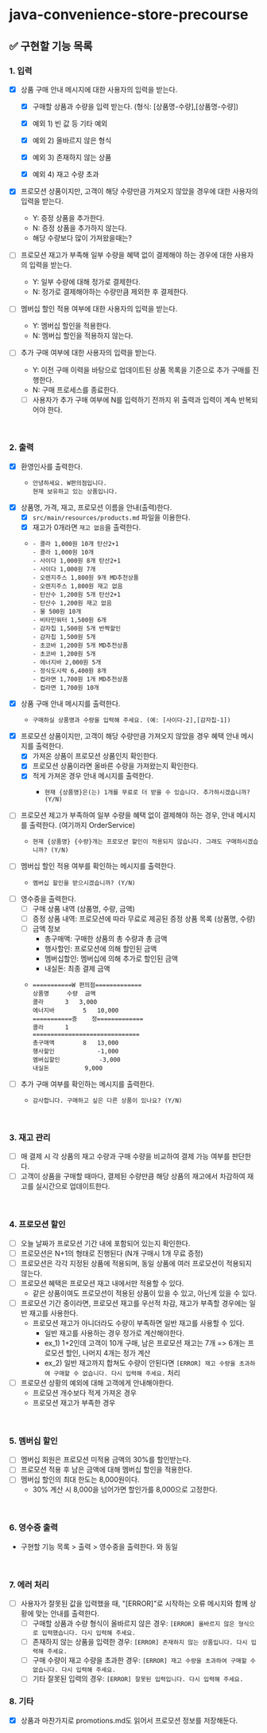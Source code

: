 # java-convenience-store-precourse

## ✅ 구현할 기능 목록

### 1. 입력
- [x] 상품 구매 안내 메시지에 대한 사용자의 입력을 받는다.
  - [x] 구매할 상품과 수량을 입력 받는다. (형식: [상품명-수량],[상품명-수량])
  - [x] 예외 1) 빈 값 등 기타 예외
  - [x] 예외 2) 올바르지 않은 형식
  - [x] 예외 3) 존재하지 않는 상품
  - [x] 예외 4) 재고 수량 초과


- [x] 프로모션 상품이지만, 고객이 해당 수량만큼 가져오지 않았을 경우에 대한 사용자의 입력을 받는다.
  - Y: 증정 상품을 추가한다.
  - N: 증정 상품을 추가하지 않는다.
  - 해당 수량보다 많이 가져왔을때는?


- [ ] 프로모션 재고가 부족해 일부 수량을 혜택 없이 결제해야 하는 경우에 대한 사용자의 입력을 받는다.
  - Y: 일부 수량에 대해 정가로 결제한다.
  - N: 정가로 결제해야하는 수량만큼 제외한 후 결제한다.


- [ ] 멤버십 할인 적용 여부에 대한 사용자의 입력을 받는다.
  - Y: 멤버십 할인을 적용한다.
  - N: 멤버십 할인을 적용하지 않는다.


- [ ] 추가 구매 여부에 대한 사용자의 입력을 받는다.
  - Y: 이전 구매 이력을 바탕으로 업데이트된 상품 목록을 기준으로 추가 구매를 진행한다.
  - N: 구매 프로세스를 종료한다.
  - [ ] 사용자가 추가 구매 여부에 N를 입력하기 전까지 위 출력과 입력이 계속 반복되어야 한다.

<br>

### 2. 출력
- [x] 환영인사를 출력한다.
  - ```text
    안녕하세요. W편의점입니다.
    현재 보유하고 있는 상품입니다.
    ```
- [x] 상품명, 가격, 재고, 프로모션 이름을 안내(출력)한다.
  - [x] `src/main/resources/products.md` 파일을 이용한다.
  - [x] 재고가 0개라면 `재고 없음`을 출력한다.
  - ```text
    - 콜라 1,000원 10개 탄산2+1
    - 콜라 1,000원 10개
    - 사이다 1,000원 8개 탄산2+1
    - 사이다 1,000원 7개
    - 오렌지주스 1,800원 9개 MD추천상품
    - 오렌지주스 1,800원 재고 없음
    - 탄산수 1,200원 5개 탄산2+1
    - 탄산수 1,200원 재고 없음
    - 물 500원 10개
    - 비타민워터 1,500원 6개
    - 감자칩 1,500원 5개 반짝할인
    - 감자칩 1,500원 5개
    - 초코바 1,200원 5개 MD추천상품
    - 초코바 1,200원 5개
    - 에너지바 2,000원 5개
    - 정식도시락 6,400원 8개
    - 컵라면 1,700원 1개 MD추천상품
    - 컵라면 1,700원 10개
    ```
- [x] 상품 구매 안내 메시지를 출력한다.
  - ```text
    구매하실 상품명과 수량을 입력해 주세요. (예: [사이다-2],[감자칩-1])
    ```
- [x] 프로모션 상품이지만, 고객이 해당 수량만큼 가져오지 않았을 경우 혜택 안내 메시지를 출력한다.
  - [x] 가져온 상품이 프로모션 상품인지 확인한다.
  - [x] 프로모션 상품이라면 올바른 수량을 가져왔는지 확인한다.
  - [x] 적게 가져온 경우 안내 메시지를 출력한다.
    - ```text
      현재 {상품명}은(는) 1개를 무료로 더 받을 수 있습니다. 추가하시겠습니까? (Y/N)
      ```
- [ ] 프로모션 제고가 부족하여 일부 수량을 혜택 없이 결제해야 하는 경우, 안내 메시지를 출력한다. (여기까지 OrderService)
  - ```text
    현재 {상품명} {수량}개는 프로모션 할인이 적용되지 않습니다. 그래도 구매하시겠습니까? (Y/N)
    ```
- [ ] 멤버십 할인 적용 여부를 확인하는 메시지를 출력한다.
  - ```text
    멤버십 할인을 받으시겠습니까? (Y/N)
    ```
- [ ] 영수중을 출력한다.
  - [ ] 구매 상품 내역 (상품명, 수량, 금액)
  - [ ] 증정 상품 내역: 프로모션에 따라 무료로 제공된 증정 상품 목록 (상품명, 수량)
  - [ ] 금액 정보
    - 총구매액: 구매한 상품의 총 수량과 총 금액
    - 행사할인: 프로모션에 의해 할인된 금액
    - 멤버십할인: 멤버십에 의해 추가로 할인된 금액
    - 내실돈: 최종 결제 금액
  - ```text
    ===========W 편의점=============
    상품명		수량	금액
    콜라		3 	3,000
    에너지바 		5 	10,000
    ===========증	정=============
    콜라		1
    ==============================
    총구매액		8	13,000
    행사할인			-1,000
    멤버십할인			-3,000
    내실돈			 9,000
    ```
- [ ] 추가 구매 여부를 확인하는 메시지를 출력한다.
  - ```text
    감사합니다. 구매하고 싶은 다른 상품이 있나요? (Y/N)
    ```
 
<br>

### 3. 재고 관리

- [ ] 매 결제 시 각 상품의 재고 수량과 구매 수량을 비교하여 결제 가능 여부를 판단한다.
- [ ] 고객이 상품을 구매할 때마다, 결제된 수량만큼 해당 상품의 재고에서 차감하여 재고를 실시간으로 업데이트한다.

<br>

### 4. 프로모션 할인

- [ ] 오늘 날짜가 프로모션 기간 내에 포함되어 있는지 확인한다.
- [ ] 프로모션은 N+1의 형태로 진행된다 (N개 구매시 1개 무료 증정)
- [ ] 프로모션은 각각 지정된 상품에 적용되며, 동일 상품에 여러 프로모션이 적용되지 않는다.
- [ ] 프로모션 혜택은 프로모션 재고 내에서만 적용할 수 있다.
  - 같은 상품이여도 프로모션이 적용된 상품이 있을 수 있고, 아닌게 있을 수 있다.
- [ ] 프로모션 기간 중이라면, 프로모션 재고를 우선적 차감, 재고가 부족할 경우에는 일반 재고를 사용한다.
  - 프로모션 재고가 아니더라도 수량이 부족하면 일반 재고를 사용할 수 있다.
    - 일반 재고를 사용하는 경우 정가로 계산해야한다.
    - ex_1) 1+2인데 고객이 10개 구매, 남은 프로모션 재고는 7개 => 6개는 프로모션 할인, 나머지 4개는 정가 계산
    - ex_2) 일반 재고까지 합쳐도 수량이 안된다면 `[ERROR] 재고 수량을 초과하여 구매할 수 없습니다. 다시 입력해 주세요.` 처리
- [ ] 프로모션 상황의 예외에 대해 고객에게 안내해야한다.
  - 프로모션 개수보다 적게 가져온 경우
  - 프로모션 재고가 부족한 경우

<br>

### 5. 멤버십 할인

- [ ] 멤버십 회원은 프로모션 미적용 금액의 30%를 할인받는다.
- [ ] 프로모션 적용 후 남은 금액에 대해 멤버십 할인을 적용한다.
- [ ] 멤버십 할인의 최대 한도는 8,000원이다.
  - 30% 계산 시 8,000을 넘어가면 할인가를 8,000으로 고정한다.

<br>

### 6. 영수증 출력

- 구현할 기능 목록 > 출력 > 영수중을 출력한다. 와 동일

<br>

### 7. 에러 처리
- [ ] 사용자가 잘못된 값을 입력했을 때, "[ERROR]"로 시작하는 오류 메시지와 함께 상황에 맞는 안내를 출력한다.
  - [ ] 구매할 상품과 수량 형식이 올바르지 않은 경우: `[ERROR] 올바르지 않은 형식으로 입력했습니다. 다시 입력해 주세요.`
  - [ ] 존재하지 않는 상품을 입력한 경우: `[ERROR] 존재하지 않는 상품입니다. 다시 입력해 주세요.`
  - [ ] 구매 수량이 재고 수량을 초과한 경우: `[ERROR] 재고 수량을 초과하여 구매할 수 없습니다. 다시 입력해 주세요.`
  - [ ] 기타 잘못된 입력의 경우: `[ERROR] 잘못된 입력입니다. 다시 입력해 주세요.`

### 8. 기타
- [x] 상품과 마찬가지로 promotions.md도 읽어서 프로모션 정보를 저장해둔다.
